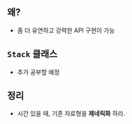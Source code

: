 ## 왜?

- 좀 더 유연하고 강력한 API 구현이 가능

## `Stack` 클래스

- 추가 공부할 예정

## 정리

- 시간 있을 때, 기존 자료형을 **제네릭화** 하라.